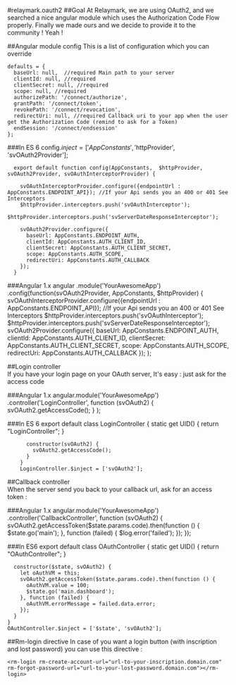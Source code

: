 #relaymark.oauth2
##Goal
At Relaymark, we are using OAuth2, and we searched a nice angular module which uses the Authorization Code Flow properly. 
Finally we made ours and we decide to provide it to the community ! Yeah !

##Angular module config
This is a list of configuration which you can override

    defaults = {
      baseUrl: null,  //required Main path to your server
      clientId: null, //required 
      clientSecret: null, //required
      scope: null, //required
      authorizePath: '/connect/authorize',
      grantPath: '/connect/token',
      revokePath: '/connect/revocation',
      redirectUri: null, //required Callback uri to your app when the user get the Authorization Code (remind to ask for a Token)
      endSession: '/connect/endsession'
    };
    
###In ES 6
    config.$inject = ['AppConstants', '$httpProvider', 'svOAuth2Provider'];
    
      export default function config(AppConstants,  $httpProvider, svOAuth2Provider, svOAuthInterceptorProvider) {
      
        svOAuthInterceptorProvider.configure({endpointUrl : AppConstants.ENDPOINT_API}); //If your Api sends you an 400 or 401 See Interceptors
        $httpProvider.interceptors.push('svOAuthInterceptor');
        $httpProvider.interceptors.push('svServerDateResponseInterceptor');
        
        svOAuth2Provider.configure({
          baseUrl: AppConstants.ENDPOINT_AUTH,
          clientId: AppConstants.AUTH_CLIENT_ID,
          clientSecret: AppConstants.AUTH_CLIENT_SECRET,
          scope: AppConstants.AUTH_SCOPE,
          redirectUri: AppConstants.AUTH_CALLBACK
        });
      }

###Angular 1.x
    angular
      .module('YourAwesomeApp')
      .config(function(svOAuth2Provider, AppConstants, $httpProvider) { 
      svOAuthInterceptorProvider.configure({endpointUrl : AppConstants.ENDPOINT_API}); //If your Api sends you an 400 or 401 See Interceptors
      $httpProvider.interceptors.push('svOAuthInterceptor');
      $httpProvider.interceptors.push('svServerDateResponseInterceptor');
        svOAuth2Provider.configure({
          baseUrl: AppConstants.ENDPOINT_AUTH,
          clientId: AppConstants.AUTH_CLIENT_ID,
          clientSecret: AppConstants.AUTH_CLIENT_SECRET,
          scope: AppConstants.AUTH_SCOPE,
          redirectUri: AppConstants.AUTH_CALLBACK
        });
      );



##Login controller  
If you have your login page on your OAuth server, It's easy : just ask for the access code   

###Angular 1.x 
    angular.module('YourAwesomeApp')
      .controller('LoginController', function (svOAuth2) {
          svOAuth2.getAccessCode();
        }
      );
 

###In ES 6
    export default
        class LoginController {
          static get UID() {
            return "LoginController";
          }
        
          constructor(svOAuth2) {
            svOAuth2.getAccessCode();
          }
        }
        LoginController.$inject = ['svOAuth2']; 
    

##Callback controller  
When the server send you back to your callback url, ask for an access token :

###Angular 1.x
    angular.module('YourAwesomeApp')
      .controller('CallbackController', function (svOAuth2) {
        svOAuth2.getAccessToken($state.params.code).then(function () {
          $state.go('main');
        }, function (failed) {
          $log.error('failed');
        });
    });

###In ES6
    export default
    class OAuthController {
      static get UID() {
        return "OAuthController";
      }
    
      constructor($state, svOAuth2) {
        let oAuthVM = this;
        svOAuth2.getAccessToken($state.params.code).then(function () {
          oAuthVM.value = 100;
          $state.go('main.dashboard');
        }, function (failed) {
          oAuthVM.errorMessage = failed.data.error;
        });
      }
    }
    OAuthController.$inject = ['$state', 'svOAuth2']; 
    
    
##Rm-login directive 
In case of you want a login button (with inscription and lost password) you can use this directive :

    <rm-login rm-create-account-url="url-to-your-inscription.domain.com"  rm-forgot-password-url="url-to-your-lost-password.domain.com"></rm-login>